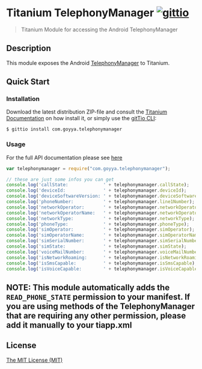 # Titanium TelephonyManager [![gittio](http://img.shields.io/badge/gittio-1.0.0-00B4CC.svg)](http://gitt.io/component/com.goyya.telephonymanager)
> Titanium Module for accessing the Android TelephonyManager

## Description

This module exposes the Android [TelephonyManager](http://developer.android.com/reference/android/telephony/TelephonyManager.html) to Titanium.

## Quick Start

### Installation 
Download the latest distribution ZIP-file and consult the [Titanium Documentation](http://docs.appcelerator.com/titanium/latest/#!/guide/Using_a_Module) on how install it, or simply use the [gitTio CLI](http://gitt.io/cli):

`$ gittio install com.goyya.telephonymanager`

### Usage

For the full API documentation please see [here](http://developer.android.com/reference/android/telephony/TelephonyManager.html)

```javascript
var telephonymanager = require("com.goyya.telephonymanager");

// these are just some infos you can get
console.log('callState:             ' + telephonymanager.callState);
console.log('deviceId:              ' + telephonymanager.deviceId);
console.log('deviceSoftwareVersion: ' + telephonymanager.deviceSoftwareVersion);
console.log('phoneNumber:           ' + telephonymanager.line1Number);
console.log('networkOperator:       ' + telephonymanager.networkOperator);
console.log('networkOperatorName:   ' + telephonymanager.networkOperatorName);
console.log('networkType:           ' + telephonymanager.networkType);
console.log('phoneType:             ' + telephonymanager.phoneType);
console.log('simOperator:           ' + telephonymanager.simOperator);
console.log('simOperatorName:       ' + telephonymanager.simOperatorName);
console.log('simSerialNumber:       ' + telephonymanager.simSerialNumber);
console.log('simState:              ' + telephonymanager.simState);
console.log('voiceMailNumber:       ' + telephonymanager.voiceMailNumber);
console.log('isNetworkRoaming:      ' + telephonymanager.isNetworkRoaming);
console.log('isSmsCapable:          ' + telephonymanager.isSmsCapable);
console.log('isVoiceCapable:        ' + telephonymanager.isVoiceCapable);
```

NOTE: This module automatically adds the `READ_PHONE_STATE` permission to your manifest. If you are using methods of the TelephonyManager that are requiring any other permission, please add it manually to your tiapp.xml
---

## License

[The MIT License (MIT)](LICENSE)